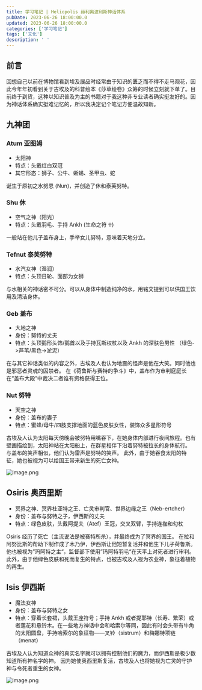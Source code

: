 ```yaml
---
title: 学习笔记 | Heliopolis 赫利奥波利斯神话体系
pubDate: 2023-06-26 18:00:00.0
updated: 2023-06-26 18:00:00.0
categories: ['学习笔记']
tags: ['文化']
description: ' '
---
```


## 前言

回想自己以前在博物馆看到埃及展品时经常由于知识的匮乏而不得不走马观花，因此今年年初看到关于古埃及的科普绘本《莎草绘卷》众筹的时候立刻就下单了。目前终于到货，这种以知识普及为主的书籍对于我这种非专业读者确实挺友好的。因为神话体系确实挺难记忆的，所以我决定记个笔记方便温故知新。

## 九神团

### Atum 亚图姆

- 太阳神
- 特点：头戴红白双冠
- 其它形态：狮子、公牛、蜥蜴、圣甲虫、蛇

诞生于原初之水努恩 (Nun)，并创造了休和泰芙努特。

### Shu 休

- 空气之神（阳光）
- 特点：头戴羽毛、手持 Ankh (生命之符 ☥)

一般站在他儿子盖布身上，手举女儿努特，意味着天地分立。

### Tefnut 泰芙努特

- 水汽女神（湿润）
- 特点：头顶日轮、面部为女狮

与水相关的神话密不可分。可以从身体中制造纯净的水，用铭文提到可以供国王饮用及清洁身体。

### Geb 盖布

- 大地之神
- 身份：努特的丈夫
- 特点：头顶鹅形头饰/鹅首以及手持瓦斯权杖以及 Ankh 的深肤色男性 （绿色->芦苇/黑色->淤泥）

在与其它神话类似的内容之外，古埃及人也认为地震的怪声是他在大笑。同时他也是邪恶者灵魂的囚禁者。
在《荷鲁斯与赛特的争斗》中，盖布作为审判庭庭长在“盖布大殿”中裁决二者谁有资格获得王位。

### Nut 努特

- 天空之神
- 身份：盖布的妻子
- 特点：蜜蜂/母牛/四肢支撑地面的蓝色皮肤女性，装饰众多星形符号

古埃及人认为太阳每天傍晚会被努特用嘴吞下，在她身体内部进行夜间旅程。也有壁画描绘到，太阳神站在太阳船上，在群星相伴下沿着努特被拉长的身体航行。
与盖布的笑声相似，他们认为雷声是努特的笑声。
此外，由于她吞食太阳的特征，她也被视为可以给国王带来新生的死亡女神。

![image.png](https://ender-picgo.oss-cn-shenzhen.aliyuncs.com/img/20230629052843.png)


## Osiris 奥西里斯

- 冥界之神、冥界杜亚特之王、亡灵审判官、世界边缘之王（Neb-ertcher）
- 身份：盖布与努特之子，伊西斯的丈夫
- 特点：绿色皮肤，头戴阿提夫（Atef）王冠，交叉双臂，手持连枷和勾杖

Osiris 经历了死亡（主流说法是被赛特所杀），并最终成为了冥界的国王。
在拉和阿努比斯的帮助下制作成了木乃伊，伊西斯让他短暂复活并和他生下儿子荷鲁斯。
他也被视为”玛阿特之主“，监督部下使用”玛阿特羽毛“在天平上对死者进行审判。
此外，由于他绿色皮肤和死而复生的特点，也被古埃及人视为农业神，象征着植物的再生。

## Isis 伊西斯

- 魔法女神
- 身份：盖布与努特之女
- 特点：穿着长套裙，头戴王座符号；手持 Ankh 或者提耶特（长寿、繁荣）或者莲花和悬铃木。在一些地方神话中会和哈索尔等同，因此有时会头带有牛角的太阳圆盘，手持哈索尔的象征物——叉铃（sistrum）和梅娜特项链（menat）

古埃及人认为知道众神的真实名字就可以拥有控制他们的魔力，而伊西斯是极少数知道所有神名字的神。
因为她使奥西里斯复活，古埃及人也将她视为亡灵的守护神与令死者重生的女神。

![image.png](https://ender-picgo.oss-cn-shenzhen.aliyuncs.com/img/20230629052607.png)
